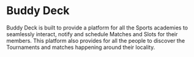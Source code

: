 # Buddy Deck
Buddy Deck is built to provide a platform for all the Sports academies to seamlessly interact, notify and schedule Matches and Slots for their members. This platform also provides for all the people to discover the Tournaments and matches happening around their locality.

